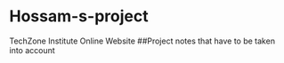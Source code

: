 # Hossam-s-project
TechZone Institute Online Website
##Project notes that have to be taken into account
